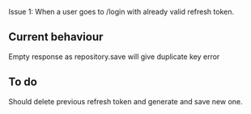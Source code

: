 Issue 1:
When a user goes to /login with already valid refresh token.

## Current behaviour
Empty response as repository.save will give duplicate key error

## To do
Should delete previous refresh token and generate and save new one. 